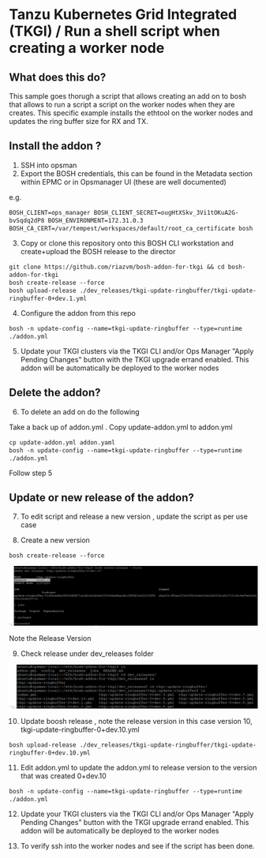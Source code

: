 # Tanzu Kubernetes Grid Integrated (TKGI) / Run a shell script when creating a worker node

## What does this do? 

This sample goes thorugh a script that allows creating an add on to bosh that allows to run a script a script on the worker nodes when they are creates.
This specific example  installs the ethtool on the worker nodes and updates the ring buffer size for RX and TX. 

## Install the addon ?

1. SSH into opsman
2. Export the BOSH credentials, this can be found in the Metadata section within EPMC or in Opsmanager UI (these are well documented)

e.g.
```
BOSH_CLIENT=ops_manager BOSH_CLIENT_SECRET=ougHtXSkv_3Vi1tOKuA2G-bvSqdq2dP8 BOSH_ENVIRONMENT=172.31.0.3 BOSH_CA_CERT=/var/tempest/workspaces/default/root_ca_certificate bosh 
```

3. Copy or clone this repository onto this BOSH CLI workstation and create+upload the BOSH release to the director

```
git clone https://github.com/riazvm/bosh-addon-for-tkgi && cd bosh-addon-for-tkgi
bosh create-release --force
bosh upload-release ./dev_releases/tkgi-update-ringbuffer/tkgi-update-ringbuffer-0+dev.1.yml

```
4. Configure the addon from this repo
```
bosh -n update-config --name=tkgi-update-ringbuffer --type=runtime ./addon.yml
```
5. Update your TKGI clusters via the TKGI CLI and/or Ops Manager "Apply Pending Changes" button with the TKGI upgrade errand enabled. This addon will be automatically be deployed to the worker nodes

## Delete the addon?

6. To delete an add on do the following

Take a back up of addon.yml . Copy update-addon.yml to addon.yml
```
cp update-addon.yml addon.yaml
bosh -n update-config --name=tkgi-update-ringbuffer --type=runtime ./addon.yml
```
Follow step 5

## Update or new release of the addon?

7. To edit script and release a new version , update the script as per use case

8. Create a new version 


```
bosh create-release --force

```
![](./media/image1.png)

Note the Release Version


9. Check release  under dev_releases folder

![](./media/image2.png)

10. Update boosh release , note the release version in this case version 10, tkgi-update-ringbuffer-0+dev.10.yml

```
bosh upload-release ./dev_releases/tkgi-update-ringbuffer/tkgi-update-ringbuffer-0+dev.10.yml
```

11. Edit addon.yml to update the addon.yml to release version to the version that was created 0+dev.10

```
bosh -n update-config --name=tkgi-update-ringbuffer --type=runtime ./addon.yml
```

12. Update your TKGI clusters via the TKGI CLI and/or Ops Manager "Apply Pending Changes" button with the TKGI upgrade errand enabled. This addon will be automatically be deployed to the worker nodes

13. To verify ssh into the worker nodes and see if the script has been done.



